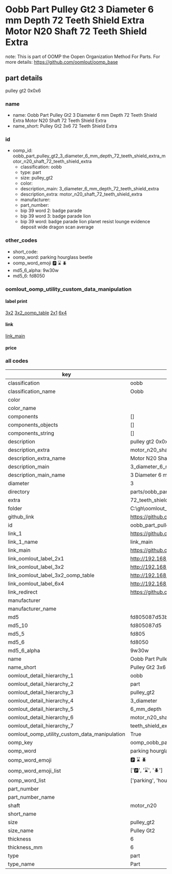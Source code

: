 # Oobb Part Pulley Gt2 3 Diameter 6 mm Depth 72 Teeth Shield Extra Motor N20 Shaft 72 Teeth Shield Extra  

note: This is part of OOMP the Oopen Organization Method For Parts. For more details: https://github.com/oomlout/oomp_base

##  part details
  



pulley gt2 0x0x6



### name
* name: Oobb Part Pulley Gt2 3 Diameter 6 mm Depth 72 Teeth Shield Extra Motor N20 Shaft 72 Teeth Shield Extra
* name_short: Pulley Gt2 3x6 72 Teeth Shield Extra
### id
* oomp_id: oobb_part_pulley_gt2_3_diameter_6_mm_depth_72_teeth_shield_extra_motor_n20_shaft_72_teeth_shield_extra
  * classification: oobb
  * type: part
  * size: pulley_gt2
  * color: 
  * description_main: 3_diameter_6_mm_depth_72_teeth_shield_extra
  * description_extra: motor_n20_shaft_72_teeth_shield_extra
  * manufacturer: 
  * part_number: 
  * bip 39 word 2: badge parade
  * bip 39 word 3: badge parade lion
  * bip 39 word: badge parade lion planet resist lounge evidence deposit wide dragon scan average

### other_codes
* short_code: 
* oomp_word: parking hourglass beetle
* oomp_word_emoji :parking: :hourglass: :beetle:
* md5_6_alpha: 9w30w
* md5_6: fd8050






### oomlout_oomp_utility_custom_data_manipulation
#### label print
[3x2](http://192.168.1.245:1112/?label=oomp%209w30w)
[3x2_oomp_table](http://192.168.1.108:1112/?label=oomp%209w30w)
[2x1](http://192.168.1.242:1112/?label=oomp%209w30w)
[6x4](http://192.168.1.55:1112/?label=oomp%209w30w)    

#### link

[link_main](https://github.com/oomlout/oomlout_oobb_version_4_generated_parts/tree/main/navigation_oomp/oobb/part/pulley_gt2/3_diameter_6_mm_depth_72_teeth_shield_extra/motor_n20_shaft_72_teeth_shield_extra/part)                              

#### price







### all codes 
| key | value |  
| --- | --- |  
| classification | oobb |  
| classification_name | Oobb |  
| color |  |  
| color_name |  |  
| components | [] |  
| components_objects | [] |  
| components_string | [] |  
| description | pulley gt2 0x0x6 |  
| description_extra | motor_n20_shaft_72_teeth_shield_extra |  
| description_extra_name | Motor N20 Shaft 72 Teeth Shield Extra |  
| description_main | 3_diameter_6_mm_depth_72_teeth_shield_extra |  
| description_main_name | 3 Diameter 6 mm Depth 72 Teeth Shield Extra |  
| diameter | 3 |  
| directory | parts/oobb_part_pulley_gt2_3_diameter_6_mm_depth_72_teeth_shield_extra_motor_n20_shaft_72_teeth_shield_extra |  
| extra | 72_teeth_shield |  
| folder | C:\gh\oomlout_oobb_version_4_generated_parts\parts\oobb_part_pulley_gt2_3_diameter_6_mm_depth_72_teeth_shield_extra_motor_n20_shaft_72_teeth_shield_extra |  
| github_link | https://github.com/oomlout/oomlout_oomp_part_src/tree/main/parts/oobb_part_pulley_gt2_3_diameter_6_mm_depth_72_teeth_shield_extra_motor_n20_shaft_72_teeth_shield_extra |  
| id | oobb_part_pulley_gt2_3_diameter_6_mm_depth_72_teeth_shield_extra_motor_n20_shaft_72_teeth_shield_extra |  
| link_1 | https://github.com/oomlout/oomlout_oobb_version_4_generated_parts/tree/main/navigation_oomp/oobb/part/pulley_gt2/3_diameter_6_mm_depth_72_teeth_shield_extra/motor_n20_shaft_72_teeth_shield_extra/part |  
| link_1_name | link_main |  
| link_main | https://github.com/oomlout/oomlout_oobb_version_4_generated_parts/tree/main/navigation_oomp/oobb/part/pulley_gt2/3_diameter_6_mm_depth_72_teeth_shield_extra/motor_n20_shaft_72_teeth_shield_extra/part |  
| link_oomlout_label_2x1 | http://192.168.1.242:1112/?label=oomp%209w30w |  
| link_oomlout_label_3x2 | http://192.168.1.245:1112/?label=oomp%209w30w |  
| link_oomlout_label_3x2_oomp_table | http://192.168.1.108:1112/?label=oomp%209w30w |  
| link_oomlout_label_6x4 | http://192.168.1.55:1112/?label=oomp%209w30w |  
| link_redirect | https://github.com/oomlout/oomlout_oobb_version_4_generated_parts/tree/main/parts/oobb_pulley_gt2_03_06_ex_72_teeth_shield_sh_motor_n20 |  
| manufacturer |  |  
| manufacturer_name |  |  
| md5 | fd805087d53b09ba115bba5f0468008b |  
| md5_10 | fd805087d5 |  
| md5_5 | fd805 |  
| md5_6 | fd8050 |  
| md5_6_alpha | 9w30w |  
| name | Oobb Part Pulley Gt2 3 Diameter 6 mm Depth 72 Teeth Shield Extra Motor N20 Shaft 72 Teeth Shield Extra |  
| name_short | Pulley Gt2 3x6 72 Teeth Shield Extra |  
| oomlout_detail_hierarchy_1 | oobb |  
| oomlout_detail_hierarchy_2 | part |  
| oomlout_detail_hierarchy_3 | pulley_gt2 |  
| oomlout_detail_hierarchy_4 | 3_diameter |  
| oomlout_detail_hierarchy_5 | 6_mm_depth |  
| oomlout_detail_hierarchy_6 | motor_n20_shaft_72 |  
| oomlout_detail_hierarchy_7 | teeth_shield_extra |  
| oomlout_oomp_utility_custom_data_manipulation | True |  
| oomp_key | oomp_oobb_part_pulley_gt2_3_diameter_6_mm_depth_72_teeth_shield_extra_motor_n20_shaft_72_teeth_shield_extra |  
| oomp_word | parking hourglass beetle |  
| oomp_word_emoji | :parking: :hourglass: :beetle: |  
| oomp_word_emoji_list | [':parking:', ':hourglass:', ':beetle:'] |  
| oomp_word_list | ['parking', 'hourglass', 'beetle'] |  
| part_number |  |  
| part_number_name |  |  
| shaft | motor_n20 |  
| short_name |  |  
| size | pulley_gt2 |  
| size_name | Pulley Gt2 |  
| thickness | 6 |  
| thickness_mm | 6 |  
| type | part |  
| type_name | Part |  
